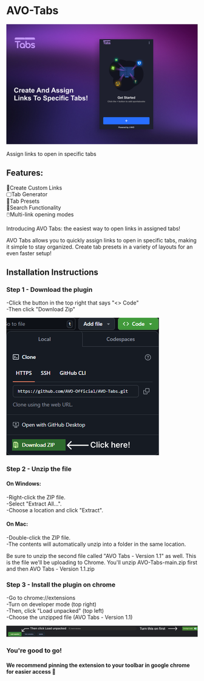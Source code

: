 # AVO-Tabs

![Header Image](images/Header.png)

Assign links to open in specific tabs

## Features:
📝Create Custom Links  
🖵Tab Generator  
📁Tab Presets  
🔎Search Functionality  
🖱️Multi-link opening modes  

Introducing AVO Tabs: the easiest way to open links in assigned tabs!

AVO Tabs allows you to quickly assign links to open in specific tabs, making it simple to stay organized. Create tab presets in a variety of layouts for an even faster setup!


## Installation Instructions

### Step 1 - Download the plugin

-Click the button in the top right that says "<> Code"  
-Then click "Download Zip"

![Step 1](images/step1.png)

### Step 2 - Unzip the file

#### On Windows:
-Right-click the ZIP file.  
-Select "Extract All…".  
-Choose a location and click "Extract".

#### On Mac:
-Double-click the ZIP file.  
-The contents will automatically unzip into a folder in the same location.

Be sure to unzip the second file called "AVO Tabs - Version 1.1" as well. This is the file we'll be uploading to Chrome. You'll unzip AVO-Tabs-main.zip first and then AVO Tabs - Version 1.1.zip

### Step 3 - Install the plugin on chrome

-Go to chrome://extensions  
-Turn on developer mode (top right)  
-Then, click "Load unpacked" (top left)  
-Choose the unzipped file (AVO Tabs - Version 1.1)

![Step 3](images/step3.png)

### You're good to go!

#### We recommend pinning the extension to your toolbar in google chrome for easier access 📌
